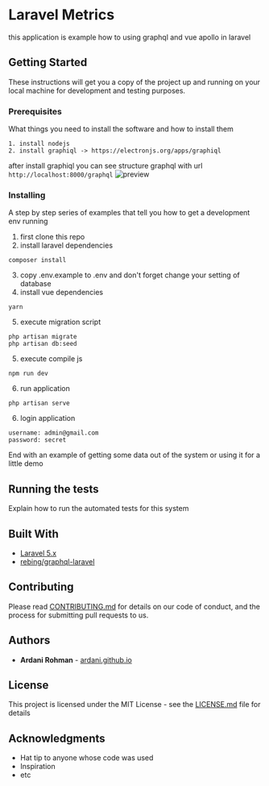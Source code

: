 # Laravel Metrics

this application is example how to using graphql and vue apollo in laravel    

## Getting Started

These instructions will get you a copy of the project up and running on your local machine for development and testing purposes.

### Prerequisites

What things you need to install the software and how to install them

```
1. install nodejs
2. install graphiql -> https://electronjs.org/apps/graphiql
```

after install graphiql you can see structure graphql with url `http://localhost:8000/graphql`
![preview](https://monosnap.com/image/UJd3oDux5mYj2JPdmtqjsW63774s0o.png)

### Installing

A step by step series of examples that tell you how to get a development env running

1. first clone this repo
2. install laravel dependencies
```
composer install
```
3. copy .env.example to .env and don't forget change your setting of database 
4. install vue dependencies
```
yarn
```
5. execute migration script
```
php artisan migrate
php artisan db:seed
```
5. execute compile js
```
npm run dev
```
6. run application
```
php artisan serve
```
6. login application
```
username: admin@gmail.com
password: secret
```
End with an example of getting some data out of the system or using it for a little demo

## Running the tests

Explain how to run the automated tests for this system

## Built With

* [Laravel 5.x](https://github.com/laravel/laravel)
* [rebing/graphql-laravel](https://github.com/rebing/graphql-laravel)

## Contributing

Please read [CONTRIBUTING.md](https://gist.github.com/PurpleBooth/b24679402957c63ec426) for details on our code of conduct, and the process for submitting pull requests to us.

## Authors

* **Ardani Rohman**  - [ardani.github.io](https://ardani.github.io)

## License

This project is licensed under the MIT License - see the [LICENSE.md](LICENSE.md) file for details

## Acknowledgments

* Hat tip to anyone whose code was used
* Inspiration
* etc
